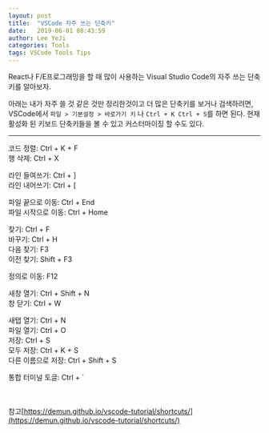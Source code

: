 ```yaml
---
layout: post
title:  "VSCode 자주 쓰는 단축키"
date:   2019-06-01 08:43:59
author: Lee YeJi
categories: Tools
tags: VSCode Tools Tips
---
```

React나 F/E프로그래밍을 할 때 많이 사용하는 Visual Studio Code의 자주 쓰는 단축키를 알아보자.

아래는 내가 자주 쓸 것 같은 것만 정리한것이고 더 많은 단축키를 보거나 검색하려면, VSCode에서 `파일 > 기본설정 > 바로가기 키` 나 `Ctrl + K Ctrl + S`를 하면 된다.
현재 활성화 된 키보드 단축키들을 볼 수 있고 커스터마이징 할 수도 있다.

<hr>

코드 정렬: Ctrl + K + F <br>
행 삭제: Ctrl + X <br>

라인 들여쓰기: Ctrl + ] <br>
라인 내어쓰기: Ctrl + [ <br>


파일 끝으로 이동: Ctrl + End <br>
파일 시작으로 이동: Ctrl + Home <br>


찾기: Ctrl + F <br>
바꾸기: Ctrl + H <br>
다음 찾기: F3 <br>
이전 찾기: Shift + F3 <br>


정의로 이동: F12 <br>


새창 열기: Ctrl + Shift + N <br>
창 닫기: Ctrl + W <br>


새탭 열기: Ctrl + N <br>
파일 열기: Ctrl + O <br>
저장: Ctrl + S <br>
모두 저장: Ctrl + K + S <br>
다른 이름으로 저장: Ctrl + Shift + S <br>


통합 터미널 토글: Ctrl + ` <br>

<br><br>
참고[https://demun.github.io/vscode-tutorial/shortcuts/](https://demun.github.io/vscode-tutorial/shortcuts/)

